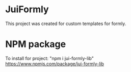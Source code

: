 # JuiFormly

This project was created for custom templates for formly.

# NPM package

To install for project: "npm i jui-formly-lib"
https://www.npmjs.com/package/jui-formly-lib
